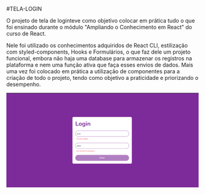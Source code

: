 #TELA-LOGIN

O projeto de tela de loginteve como objetivo colocar em prática tudo o que foi ensinado durante o módulo "Ampliando o Conhecimento em React" do curso de React.

Nele foi utilizado os conhecimentos adquiridos de React CLI, estilização com styled-components, Hooks e Formulários, o que faz dele um projeto funcional, embora não haja uma database para armazenar os registros na plataforma e nem uma função ativa que faça esses envios de dados. Mais uma vez foi colocado em prática a utilização de componentes para a criação de todo o projeto, tendo como objetivo a praticidade e priorizando o desempenho.

![Foto do login](public/login.png)
